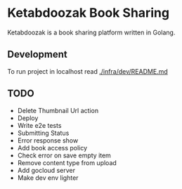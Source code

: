 # Ketabdoozak Book Sharing

Ketabdoozak is a book sharing platform written in Golang.

## Development

To run project in localhost read [./infra/dev/README.md](./infra/dev/README.md)

## TODO

* Delete Thumbnail Url action
* Deploy
* Write e2e tests
* Submitting Status
* Error response show
* Add book access policy
* Check error on save empty item
* Remove content type from upload
* Add gocloud server
* Make dev env lighter
